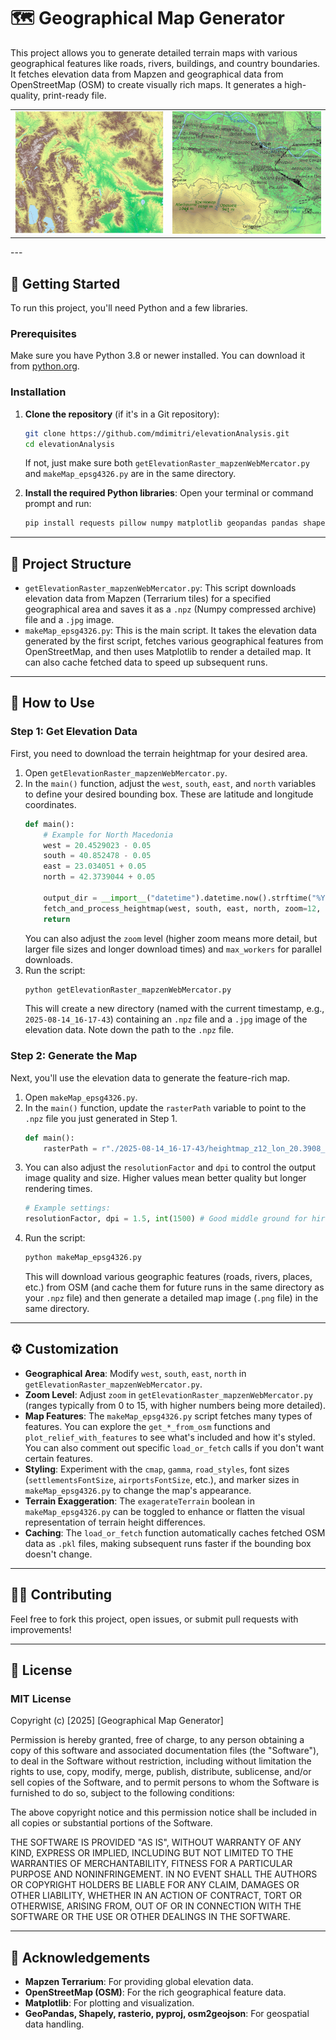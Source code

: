 # 🗺️ Geographical Map Generator

This project allows you to generate detailed terrain maps with various geographical features like roads, rivers, buildings, and country boundaries. It fetches elevation data from Mapzen and geographical data from OpenStreetMap (OSM) to create visually rich maps. It generates a high-quality, print-ready file.
<table>
  <tr>
    <td><img src="./demo/MK_lowres.jpg" alt="Map 1" width="400"/></td>
    <td><img src="./demo/MK_lowres_detail.jpg" alt="Map 2" width="400"/></td>
  </tr>
</table>
---

## 🚀 Getting Started

To run this project, you'll need Python and a few libraries.

### Prerequisites

Make sure you have Python 3.8 or newer installed. You can download it from [python.org](https://www.python.org/downloads/).

### Installation

1.  **Clone the repository** (if it's in a Git repository):
    ```bash
    git clone https://github.com/mdimitri/elevationAnalysis.git
    cd elevationAnalysis
    ```
    If not, just make sure both `getElevationRaster_mapzenWebMercator.py` and `makeMap_epsg4326.py` are in the same directory.

2.  **Install the required Python libraries**:
    Open your terminal or command prompt and run:
    ```bash
    pip install requests pillow numpy matplotlib geopandas pandas shapely rasterio pyproj tqdm scikit-image osm2geojson
    ```

---

## 📂 Project Structure

* `getElevationRaster_mapzenWebMercator.py`: This script downloads elevation data from Mapzen (Terrarium tiles) for a specified geographical area and saves it as a `.npz` (Numpy compressed archive) file and a `.jpg` image.
* `makeMap_epsg4326.py`: This is the main script. It takes the elevation data generated by the first script, fetches various geographical features from OpenStreetMap, and then uses Matplotlib to render a detailed map. It can also cache fetched data to speed up subsequent runs.

---

## 🏃 How to Use

### Step 1: Get Elevation Data

First, you need to download the terrain heightmap for your desired area.

1.  Open `getElevationRaster_mapzenWebMercator.py`.
2.  In the `main()` function, adjust the `west`, `south`, `east`, and `north` variables to define your desired bounding box. These are latitude and longitude coordinates.
    ```python
    def main():
        # Example for North Macedonia
        west = 20.4529023 - 0.05
        south = 40.852478 - 0.05
        east = 23.034051 + 0.05
        north = 42.3739044 + 0.05

        output_dir = __import__("datetime").datetime.now().strftime("%Y-%m-%d_%H-%M-%S")
        fetch_and_process_heightmap(west, south, east, north, zoom=12, output_dir=output_dir, max_workers=32)
        return
    ```
    You can also adjust the `zoom` level (higher zoom means more detail, but larger file sizes and longer download times) and `max_workers` for parallel downloads.
3.  Run the script:
    ```bash
    python getElevationRaster_mapzenWebMercator.py
    ```
    This will create a new directory (named with the current timestamp, e.g., `2025-08-14_16-17-43`) containing an `.npz` file and a `.jpg` image of the elevation data. Note down the path to the `.npz` file.

### Step 2: Generate the Map

Next, you'll use the elevation data to generate the feature-rich map.

1.  Open `makeMap_epsg4326.py`.
2.  In the `main()` function, update the `rasterPath` variable to point to the `.npz` file you just generated in Step 1.
    ```python
    def main():
        rasterPath = r"./2025-08-14_16-17-43/heightmap_z12_lon_20.3908_23.1151_lat_40.7807_42.4882_reslon_0.000343_reslat_0.000257.npz" # Replace with your .npz path
    ```
3.  You can also adjust the `resolutionFactor` and `dpi` to control the output image quality and size. Higher values mean better quality but longer rendering times.
    ```python
    # Example settings:
    resolutionFactor, dpi = 1.5, int(1500) # Good middle ground for hires
    ```
4.  Run the script:
    ```bash
    python makeMap_epsg4326.py
    ```
    This will download various geographic features (roads, rivers, places, etc.) from OSM (and cache them for future runs in the same directory as your `.npz` file) and then generate a detailed map image (`.png` file) in the same directory.

---

## ⚙️ Customization

* **Geographical Area**: Modify `west`, `south`, `east`, `north` in `getElevationRaster_mapzenWebMercator.py`.
* **Zoom Level**: Adjust `zoom` in `getElevationRaster_mapzenWebMercator.py` (ranges typically from 0 to 15, with higher numbers being more detailed).
* **Map Features**: The `makeMap_epsg4326.py` script fetches many types of features. You can explore the `get_*_from_osm` functions and `plot_relief_with_features` to see what's included and how it's styled. You can also comment out specific `load_or_fetch` calls if you don't want certain features.
* **Styling**: Experiment with the `cmap`, `gamma`, `road_styles`, font sizes (`settlementsFontSize`, `airportsFontSize`, etc.), and marker sizes in `makeMap_epsg4326.py` to change the map's appearance.
* **Terrain Exaggeration**: The `exagerateTerrain` boolean in `makeMap_epsg4326.py` can be toggled to enhance or flatten the visual representation of terrain height differences.
* **Caching**: The `load_or_fetch` function automatically caches fetched OSM data as `.pkl` files, making subsequent runs faster if the bounding box doesn't change.

---

## 🙋‍♂️ Contributing

Feel free to fork this project, open issues, or submit pull requests with improvements!

---

## 📄 License

### MIT License

Copyright (c) [2025] [Geographical Map Generator]

Permission is hereby granted, free of charge, to any person obtaining a copy
of this software and associated documentation files (the "Software"), to deal
in the Software without restriction, including without limitation the rights
to use, copy, modify, merge, publish, distribute, sublicense, and/or sell
copies of the Software, and to permit persons to whom the Software is
furnished to do so, subject to the following conditions:

The above copyright notice and this permission notice shall be included in all
copies or substantial portions of the Software.

THE SOFTWARE IS PROVIDED "AS IS", WITHOUT WARRANTY OF ANY KIND, EXPRESS OR
IMPLIED, INCLUDING BUT NOT LIMITED TO THE WARRANTIES OF MERCHANTABILITY,
FITNESS FOR A PARTICULAR PURPOSE AND NONINFRINGEMENT. IN NO EVENT SHALL THE
AUTHORS OR COPYRIGHT HOLDERS BE LIABLE FOR ANY CLAIM, DAMAGES OR OTHER
LIABILITY, WHETHER IN AN ACTION OF CONTRACT, TORT OR OTHERWISE, ARISING FROM,
OUT OF OR IN CONNECTION WITH THE SOFTWARE OR THE USE OR OTHER DEALINGS IN THE
SOFTWARE.

---

## 🙏 Acknowledgements

* **Mapzen Terrarium**: For providing global elevation data.
* **OpenStreetMap (OSM)**: For the rich geographical feature data.
* **Matplotlib**: For plotting and visualization.
* **GeoPandas, Shapely, rasterio, pyproj, osm2geojson**: For geospatial data handling.